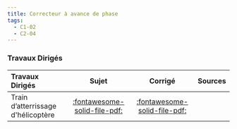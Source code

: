 ```yaml
---
title: Correcteur à avance de phase 
tags:
  - C1-02
  - C2-04
---
```




### Travaux Dirigés 
 
| Travaux Dirigés | Sujet | Corrigé | Sources  | 
| :-------------- | :---: | :-----: | :------: | 
| Train d’atterrissage d'hélicoptère | [:fontawesome-solid-file-pdf:](https://github.com/xpessoles/ALL_PDF/blob/main/PDF/Cy_03_01_TD_AP_01_TrainHelico_Sujet.pdf) | [:fontawesome-solid-file-pdf:](https://github.com/xpessoles/ALL_PDF/blob/main/PDF/Cy_03_01_TD_AP_01_TrainHelico_Corrige.pdf) | | Système d’ouverture et de fermeture de portes de tramway | [:fontawesome-solid-file-pdf:](https://github.com/xpessoles/ALL_PDF/blob/main/PDF/Cy_03_01_TD_AP_02_PorteTramway_Sujet.pdf) | [:fontawesome-regular-file-pdf:](https://github.com/xpessoles/ALL_PDF/blob/main/PDF/Cy_03_01_TD_AP_02_PorteTramway_Corrige.pdf) | [:material-github:](https://github.com/xpessoles/PSI_Cy_03_ConceptionCommande/tree/main/Chapitre_01_Correction/Cy_03_01_TD_AP_02_PorteTramway) | 



